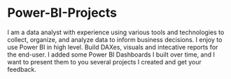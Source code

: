 # Power-BI-Projects
I am a data analyst with experience using various tools and technologies to collect, organize, and analyze data to inform business decisions. I enjoy to use Power BI in high level. Build DAXes, visuals and intecative reports for the end-user. 
I added some Power BI Dashboards I built over time, and I want to present them to you several projects I created and get your feedback. 

